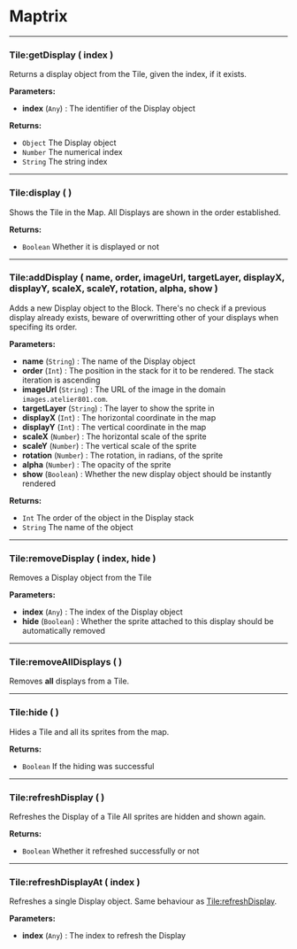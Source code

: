 # Maptrix

---

### **Tile:getDisplay** ( index )
Returns a display object from the Tile, given the index, if it exists. 

**Parameters:**
- **index** (`Any`) : The identifier of the Display object

**Returns:**
- `Object` The Display object
- `Number` The numerical index
- `String` The string index 

---

### **Tile:display** (  )
Shows the Tile in the Map. All Displays are shown in the order established.

**Returns:**
- `Boolean` Whether it is displayed or not

---

### **Tile:addDisplay** ( name, order, imageUrl, targetLayer, displayX, displayY, scaleX, scaleY, rotation, alpha, show )
Adds a new Display object to the Block. There's no check if a previous display already exists, beware of overwritting other of your displays when specifing its order.

**Parameters:**
- **name** (`String`) : The name of the Display object
- **order** (`Int`) : The position in the stack for it to be rendered. The stack iteration is ascending
- **imageUrl** (`String`) : The URL of the image in the domain `images.atelier801.com`.
- **targetLayer** (`String`) : The layer to show the sprite in
- **displayX** (`Int`) : The horizontal coordinate in the map
- **displayY** (`Int`) : The vertical coordinate in the map
- **scaleX** (`Number`) : The horizontal scale of the sprite
- **scaleY** (`Number`) : The vertical scale of the sprite
- **rotation** (`Number`) : The rotation, in radians, of the sprite
- **alpha** (`Number`) : The opacity of the sprite
- **show** (`Boolean`) : Whether the new display object should be instantly rendered

**Returns:**
- `Int` The order of the object in the Display stack
- `String` The name of the object

---

### **Tile:removeDisplay** ( index, hide )
Removes a Display object from the Tile 

**Parameters:**
- **index** (`Any`) : The index of the Display object
- **hide** (`Boolean`) : Whether the sprite attached to this display should be automatically removed

---

### **Tile:removeAllDisplays** (  )
Removes **all** displays from a Tile. 

---

### **Tile:hide** (  )
Hides a Tile and all its sprites from the map. 

**Returns:**
- `Boolean` If the hiding was successful

---

### **Tile:refreshDisplay** (  )
Refreshes the Display of a Tile All sprites are hidden and shown again.

**Returns:**
- `Boolean` Whether it refreshed successfully or not

---

### **Tile:refreshDisplayAt** ( index )
Refreshes a single Display object. Same behaviour as [Tile:refreshDisplay](Map.md#Tile:refreshDisplay).

**Parameters:**
- **index** (`Any`) : The index to refresh the Display